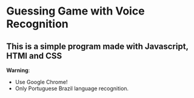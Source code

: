 # Guessing Game with Voice Recognition

## This is a simple program made with Javascript, HTMl and CSS

**Warning**:

- Use Google Chrome!
- Only Portuguese Brazil language recognition.